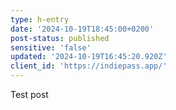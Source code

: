 ```yaml
---
type: h-entry
date: '2024-10-19T18:45:00+0200'
post-status: published
sensitive: 'false'
updated: '2024-10-19T16:45:20.920Z'
client_id: 'https://indiepass.app/'
---
```

Test post
